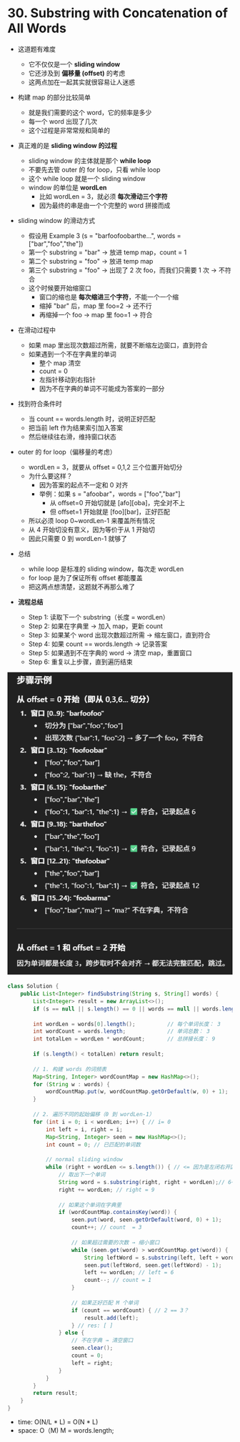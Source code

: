 # 30. Substring with Concatenation of All Words

- 这道题有难度  
  - 它不仅仅是一个 **sliding window**  
  - 它还涉及到 **偏移量 (offset)** 的考虑  
  - 这两点加在一起其实就很容易让人迷惑

- 构建 map 的部分比较简单  
  - 就是我们需要的这个 word，它的频率是多少  
  - 每一个 word 出现了几次  
  - 这个过程是非常常规和简单的

- 真正难的是 **sliding window 的过程**  
  - sliding window 的主体就是那个 **while loop**  
  - 不要先去管 outer 的 for loop，只看 while loop
  - 这个 while loop 就是一个 sliding window
  - window 的单位是 **wordLen**  
    - 比如 wordLen = 3，就必须 **每次滑动三个字符**  
    - 因为最终的串是由一个个完整的 word 拼接而成

- sliding window 的滑动方式  
  - 假设用 Example 3 (s = "barfoofoobarthe...", words = ["bar","foo","the"])  
  - 第一个 substring = "bar" → 放进 temp map，count = 1  
  - 第二个 substring = "foo" → 放进 temp map  
  - 第三个 substring = "foo" → 出现了 2 次 foo，而我们只需要 1 次 → 不符合
  - 这个时候要开始缩窗口  
    - 窗口的缩也是 **每次缩进三个字符**，不能一个一个缩  
    - 缩掉 "bar" 后，map 里 foo=2 → 还不行  
    - 再缩掉一个 foo → map 里 foo=1 → 符合

- 在滑动过程中  
  - 如果 map 里出现次数超过所需，就要不断缩左边窗口，直到符合  
  - 如果遇到一个不在字典里的单词  
    - 整个 map 清空  
    - count = 0  
    - 左指针移动到右指针  
    - 因为不在字典的单词不可能成为答案的一部分

- 找到符合条件时  
  - 当 count == words.length 时，说明正好匹配  
  - 把当前 left 作为结果索引加入答案  
  - 然后继续往右滑，维持窗口状态

- outer 的 for loop（偏移量的考虑）  
  - wordLen = 3，就要从 offset = 0,1,2 三个位置开始切分  
  - 为什么要这样？  
    - 因为答案的起点不一定和 0 对齐  
    - 举例：如果 s = "afoobar"，words = ["foo","bar"]  
      - 从 offset=0 开始切就是 [afo][oba]，完全对不上  
      - 但 offset=1 开始就是 [foo][bar]，正好匹配  
  - 所以必须 loop 0~wordLen-1 来覆盖所有情况  
  - 从 4 开始切没有意义，因为等价于从 1 开始切  
  - 因此只需要 0 到 wordLen-1 就够了

- 总结  
  - while loop 是标准的 sliding window，每次走 wordLen  
  - for loop 是为了保证所有 offset 都能覆盖  
  - 把这两点想清楚，这题就不再那么难了

- **流程总结**  
  - Step 1: 读取下一个 substring（长度 = wordLen）  
  - Step 2: 如果在字典里 → 加入 map，更新 count  
  - Step 3: 如果某个 word 出现次数超过所需 → 缩左窗口，直到符合  
  - Step 4: 如果 count == words.length → 记录答案  
  - Step 5: 如果遇到不在字典的 word → 清空 map，重置窗口  
  - Step 6: 重复以上步骤，直到遍历结束


![alt text](image-21.png)

```java
class Solution {
    public List<Integer> findSubstring(String s, String[] words) {
        List<Integer> result = new ArrayList<>();
        if (s == null || s.length() == 0 || words == null || words.length == 0) return result;

        int wordLen = words[0].length();          // 每个单词长度： 3
        int wordCount = words.length;             // 单词总数： 3
        int totalLen = wordLen * wordCount;       // 总拼接长度： 9

        if (s.length() < totalLen) return result;

        // 1. 构建 words 的词频表
        Map<String, Integer> wordCountMap = new HashMap<>();
        for (String w : words) {
            wordCountMap.put(w, wordCountMap.getOrDefault(w, 0) + 1);
        }

        // 2. 遍历不同的起始偏移（0 到 wordLen-1）
        for (int i = 0; i < wordLen; i++) { // i= 0
            int left = i, right = i;
            Map<String, Integer> seen = new HashMap<>();
            int count = 0; // 已匹配的单词数

            // normal sliding window
            while (right + wordLen <= s.length()) { // <= 因为是左闭右开区间
                // 取出下一个单词
                String word = s.substring(right, right + wordLen);// 6~9, foo
                right += wordLen; // right = 9

                // 如果这个单词在字典里
                if (wordCountMap.containsKey(word)) {
                    seen.put(word, seen.getOrDefault(word, 0) + 1);
                    count++; // count  = 3

                    // 如果超过需要的次数 → 缩小窗口
                    while (seen.get(word) > wordCountMap.get(word)) {
                        String leftWord = s.substring(left, left + wordLen);
                        seen.put(leftWord, seen.get(leftWord) - 1);
                        left += wordLen; // left = 6
                        count--; // count = 1
                    }

                    // 如果正好匹配 M 个单词
                    if (count == wordCount) { // 2 == 3？
                        result.add(left);
                    } // res: [ ]
                } else {
                    // 不在字典 → 清空窗口
                    seen.clear();
                    count = 0;
                    left = right;
                }
            }
        }
        return result;
    }
}
```

- time: O(N/L * L) = O(N * L)
- space: O（M) M = words.length;
